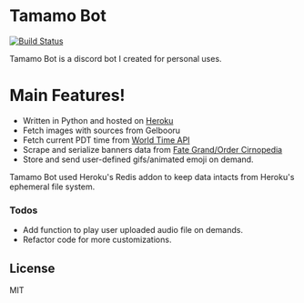 # Tamamo Bot

[![Build Status](https://img.shields.io/badge/version-0.8.8-brightgreen)](https://github.com/thaild912/Tamamo-Bot)

Tamamo Bot is a discord bot I created for personal uses.

# Main Features!

  - Written in Python and hosted on [Heroku](https://www.heroku.com/)
  - Fetch images with sources from Gelbooru
  - Fetch current PDT time from [World Time API](http://worldtimeapi.org/)
  - Scrape and serialize banners data from [Fate Grand/Order Cirnopedia](https://fate-go.cirnopedia.org/)
  - Store and send user-defined gifs/animated emoji on demand.

Tamamo Bot used Heroku's Redis addon to keep data intacts from Heroku's ephemeral file system.


### Todos

 - Add function to play user uploaded audio file on demands.
 - Refactor code for more customizations.

License
----

MIT


